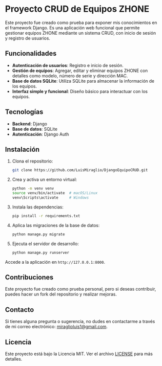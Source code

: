 # Proyecto CRUD de Equipos ZHONE

Este proyecto fue creado como prueba para exponer mis conocimientos en el framework Django. Es una aplicación web funcional que permite gestionar equipos ZHONE mediante un sistema CRUD, con inicio de sesión y registro de usuarios.

## Funcionalidades

- **Autenticación de usuarios**: Registro e inicio de sesión.
- **Gestión de equipos**: Agregar, editar y eliminar equipos ZHONE con detalles como modelo, número de serie y dirección MAC.
- **Base de datos SQLite**: Utiliza SQLite para almacenar la información de los equipos.
- **Interfaz simple y funcional**: Diseño básico para interactuar con los equipos.

## Tecnologías

- **Backend**: Django
- **Base de datos**: SQLite
- **Autenticación**: Django Auth

## Instalación

1. Clona el repositorio:

    ```bash
    git clone https://github.com/LuisMiraglio/DjangoEquipoCRUD.git
    ```

2. Crea y activa un entorno virtual:

    ```bash
    python -m venv venv
    source venv/bin/activate  # macOS/Linux
    venv\Scripts\activate     # Windows
    ```

3. Instala las dependencias:

    ```bash
    pip install -r requirements.txt
    ```

4. Aplica las migraciones de la base de datos:

    ```bash
    python manage.py migrate
    ```

5. Ejecuta el servidor de desarrollo:

    ```bash
    python manage.py runserver
    ```

Accede a la aplicación en `http://127.0.0.1:8000`.

## Contribuciones

Este proyecto fue creado como prueba personal, pero si deseas contribuir, puedes hacer un fork del repositorio y realizar mejoras.

## Contacto

Si tienes alguna pregunta o sugerencia, no dudes en contactarme a través de mi correo electrónico: [miraglioluis1@gmail.com](mailto:miraglioluis1@gmail.com).

## Licencia

Este proyecto está bajo la Licencia MIT. Ver el archivo [LICENSE](LICENSE) para más detalles.

